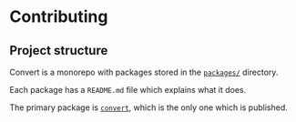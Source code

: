 # Contributing

## Project structure

Convert is a monorepo with packages stored in the [`packages/`](./packages/) directory.

Each package has a `README.md` file which explains what it does.

The primary package is [`convert`](./packages/convert/), which is the only one which is published.
